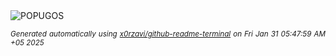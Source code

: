 <div align="justify">
<picture>
    <source media="(prefers-color-scheme: dark)" srcset="https://i.ibb.co/MkqZRDv7/output-gif.gif">
    <source media="(prefers-color-scheme: light)" srcset="https://i.ibb.co/MkqZRDv7/output-gif.gif">
    <img alt="POPUGOS" src="https://i.ibb.co/MkqZRDv7/output-gif.gif">
</picture>

<sub><i>Generated automatically using [x0rzavi/github-readme-terminal](https://github.com/x0rzavi/github-readme-terminal) on Fri Jan 31 05:47:59 AM +05 2025</i></sub>
</div>